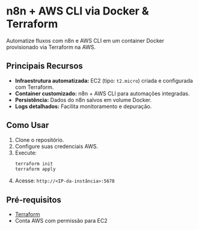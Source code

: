 # n8n + AWS CLI via Docker & Terraform

Automatize fluxos com n8n e AWS CLI em um container Docker provisionado via Terraform na AWS.

## Principais Recursos

- **Infraestrutura automatizada:** EC2 (tipo: `t2.micro`) criada e configurada com Terraform.
- **Container customizado:** n8n + AWS CLI para automações integradas.
- **Persistência:** Dados do n8n salvos em volume Docker.
- **Logs detalhados:** Facilita monitoramento e depuração.

## Como Usar

1. Clone o repositório.
2. Configure suas credenciais AWS.
3. Execute:
    ```sh
    terraform init
    terraform apply
    ```
4. Acesse: `http://<IP-da-instância>:5678`

## Pré-requisitos

- [Terraform](https://www.terraform.io/)
- Conta AWS com permissão para EC2

